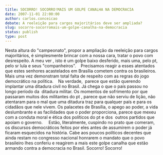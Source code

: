 ```yaml
---
title: SOCORRO! SOCORRO!MAIS UM GOLPE CANALHA NA DEMOCRACIA
date: 2007-11-01 22:00:00
author: carlos.conceicao
debate: A reeleição para cargos majoritários deve ser ampliada?
slug: socorro-socorromais-um-golpe-canalha-na-democracia
status: publish 
type: post
---
```


Nesta altura do "campeonato", propor a ampliação da reeleição para cargos majoritários, é simplesmente brincar com a nossa cara, tratar o povo com desrespeito. A meu ver , isto é um golpe baixo desferido, mais uma, pelo pt, pelo sr lula e seus "companheiros".    Precisamos reagir a esses atentados que estes senhores acastelados em Brasília cometem contra os brasileiros. Mais uma vez demonstram total falta de respeito com as regras do jogo democrático na política.    Na verdade,  parece que estão querendo implantar uma ditadura civil no Brasil. Já chega o que o país passou no longo período da  ditadura militar. Os momentos de sofrimento por que passaram muitos dos militantes do pt , parece que não serviu de lição, não atentaram para o mal que uma ditadura traz para qualquer país e para os cidadãos que nele vivem. Os palacetes de Brasília, o apego ao poder, a vida deslumbrante e as facilidades que o poder proporciona, parece que mexeu com a conduta moral e ética dos políticos do pt e dos  outros partidos que apoiam o governo.     Estão, literalmente, cuspindo no prato que comeram, os discursos democráticos feitos por eles antes de assumirem o poder já ficaram esquecidos na história. Cabe aos poucos políticos decentes que ainda restam no congresso nacional honrarem o mandato que o povo brasileiro lhes conferiu e reagirem a mais este golpe canalha que estão armando contra a democracia no Brasil. Socorro! Socorro!
